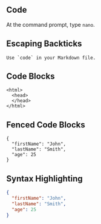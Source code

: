 ## Code

At the command prompt, type `nano`.

## Escaping Backticks

``Use `code` in your Markdown file.``

## Code Blocks

    <html>
      <head>
      </head>
    </html>

## Fenced Code Blocks

```
{
  "firstName": "John",
  "lastName": "Smith",
  "age": 25
}
```

## Syntax Highlighting

```json
{
  "firstName": "John",
  "lastName": "Smith",
  "age": 25
}
```
